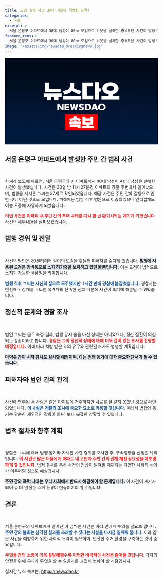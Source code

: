```yaml
---
title: 도검 살해 사건 30대 이웃에 격렬한 공격!
categories:
  - 사회
excerpt: >
  서울 은평구 아파트에서 30대 남성이 80㎝ 도검으로 이웃을 살해한 충격적인 사건이 발생! 평범한 밤이었지만, 긴급체포된 범인은 정신질환 의혹을 받고 있으며 경찰이 사건의 진상을 파헤치고 있습니다. 진실이 밝혀질 이 사건, 계속 지켜보세요!
feature_text: >
  서울 은평구 아파트에서 30대 남성이 80㎝ 도검으로 이웃을 살해한 충격적인 사건이 발생! 평범한 밤이었지만, 긴급체포된 범인은 정신질환 의혹을 받고 있으며 경찰이 사건의 진상을 파헤치고 있습니다. 진실이 밝혀질 이 사건, 계속 지켜보세요!
image: '/assets/img/newsdao_breakingnews.jpg'
---
```


<p><img src="/assets/img/newsdao_breakingnews.jpg" alt="ranknews 속보" /></p>

<h2 data-ke-size="size26">서울 은평구 아파트에서 발생한 주민 간 범죄 사건</h2>

<p data-ke-size="size16">&nbsp;</p>

<p>한겨레 보도에 따르면, 서울 은평구의 한 아파트에서 30대 남성이 40대 남성을 살해한 사건이 발생했습니다. 사건은 30일 밤 11시 27분경 아파트의 정문 주변에서 일어났으며, 범행을 저지른 ㄱ씨는 37세로 확인되었습니다. 해당 사건은 주민 간의 갈등으로 인한 것이 아닌 것으로 보입니다. 피해자는 범행 직후 병원으로 이송되었으나 안타깝게도 이송 도중에 사망하게 되었습니다. </p>

<p><b><span style="color: #ee2323;">이번 사건은 아파트 내 주민 간의 폭력 사태를 다시 한 번 환기시키는 계기가 되었습니다.</span></b> 사건의 세부내용을 살펴보겠습니다.</p>

<h2 data-ke-size="size26">범행 경위 및 전말</h2>

<p data-ke-size="size16">&nbsp;</p>

<p>사건의 범인은 80센티미터 길이의 도검을 휘둘러 피해자를 숨지게 했습니다. <b><span style="background-color: #21538527;">범행에 사용된 도검은 장식용으로 소지 허가증을 보유하고 있던 물품입니다.</span></b> 이는 도검이 법적으로 소지가 가능한 물품임을 의미합니다.</p>

<p><b><span style="color: #1a5490;">범행 직후 ㄱ씨는 자신의 집으로 도주했지만, 1시간 만에 경찰에 붙잡혔습니다.</span></b> 경찰서는 현장에서 중재를 시도한 목격자의 신속한 신고 덕분에 사건이 조기에 해결될 수 있었습니다.</p>

<h2 data-ke-size="size26">정신적 문제와 경찰 조사</h2>

<p data-ke-size="size16">&nbsp;</p>

<p>범인 ㄱ씨는 음주 측정 결과, 범행 당시 술을 마신 상태는 아니었으나, 정신 질환이 의심되는 상황이라고 합니다. <b><span style="color: #ee2323;">경찰은 그의 정신적 상태에 대해 더욱 깊이 있는 조사를 진행할 예정입니다.</span></b> 이에 따라 처방 받은 약의 유무와 관련된 조사도 병행할 계획입니다. </p>

<p><b><span style="background-color: #21538527;">마약류 간이 시약 검사도 실시할 예정이며, 이는 범행 동기에 대한 중요한 단서가 될 수 있습니다.</span></b> </p>

<h2 data-ke-size="size26">피해자와 범인 간의 관계</h2>

<p data-ke-size="size16">&nbsp;</p>

<p>사건에 연루된 두 사람은 같은 아파트에 거주하지만 서로를 잘 알지 못했던 것으로 확인되었습니다. <b><span style="color: #1a5490;">이 사실은 경찰의 조사에 중요한 요소로 작용할 것입니다.</span></b> 따라서 범행의 동기는 단순한 개인적인 갈등이 아닌, 보다 복잡한 상황일 수 있습니다.</p>

<h2 data-ke-size="size26">법적 절차와 향후 계획</h2>

<p data-ke-size="size16">&nbsp;</p>

<p>경찰은 ㄱ씨에 대해 범행 동기와 자세한 사건 경위를 조사한 후, 구속영장을 신청할 계획입니다. <b><span style="color: #ee2323;">이 사건은 많은 이들에게 아파트 내 보안과 주민 간의 관계 개선 필요성을 재조명하게 할 것입니다.</span></b> 법적 절차를 통해 사건의 진상이 밝혀질 때까지는 다양한 사회적 논의가 이루어질 것으로 예상됩니다.</p>

<p><b><span style="background-color: #21538527;">주민 간의 폭력 사태는 우리 사회에서 반드시 해결해야 할 문제입니다.</span></b> 이 사건이 계기가 되어 좀 더 안전한 주거 환경이 만들어져야 할 것입니다.</p>

<h2 data-ke-size="size26">결론</h2>

<p data-ke-size="size16">&nbsp;</p>

<p>서울 은평구의 아파트에서 일어난 이 끔찍한 사건은 여러 면에서 주의를 필요로 합니다. <b><span style="color: #1a5490;">주민 간의 불화는 심각한 결과를 초래할 수 있다는 사실을 다시금 일깨워 줍니다.</span></b> 이와 같은 사건을 예방하기 위한 사회적 노력이 필요하며, 안전한 주거 환경을 구축하는 것이 중요합니다. </p>

<p><b><span style="color: #ee2323;">주민들 간의 소통이 더욱 활발해질수록 이러한 비극적인 사건은 줄어들 것입니다.</span></b> 각자의 안전을 위해 우리가 무엇을 할 수 있을지를 고민해 보아야 할 시점입니다.</p>
실시간 뉴스 속보는, <a href="https://newsdao.kr" rel="dofollow">https://newsdao.kr</a>


